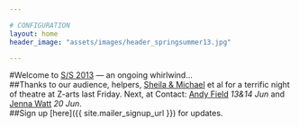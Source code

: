 ```yaml
---

# CONFIGURATION
layout: home
header_image: "assets/images/header_springsummer13.jpg"

---
```

#Welcome to [S/S 2013](/current/2013-springsummer/index.html) — an ongoing whirlwind...    
##Thanks to our audience, helpers, [Sheila & Michael](/current/2013-springsummer/pinchbeckghelani/index.html) et al for a terrific night of theatre at Z-arts last Friday. Next, at Contact: [Andy Field](/current/2013-springsummer/field/index.html) *13&14 Jun* and [Jenna Watt](/current/2013-springsummer/watt/index.html) *20 Jun*.    
##Sign up [here]({{ site.mailer_signup_url }}) for updates.
